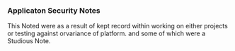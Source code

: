 ### Applicaton Security Notes

This Noted were as a result of kept record within working on either projects or testing against  orvariance of platform. and some of which were a Studious Note.
